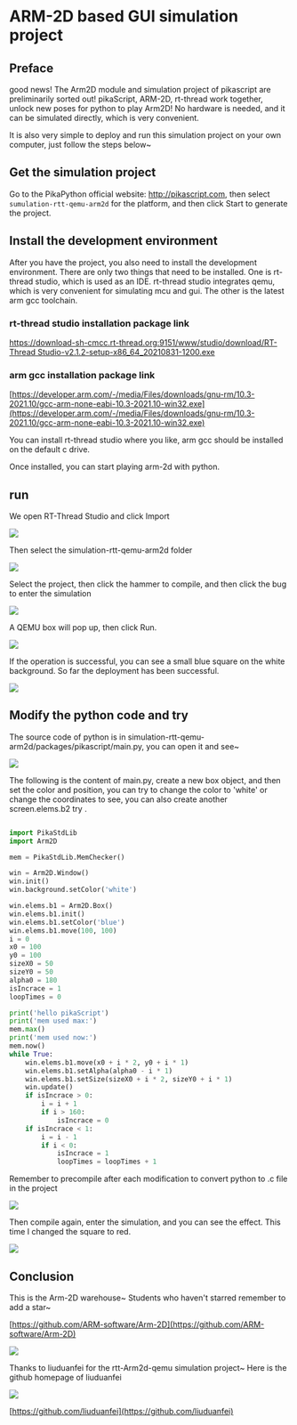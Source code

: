 # ARM-2D based GUI simulation project

## Preface


good news! The Arm2D module and simulation project of pikascript are preliminarily sorted out! pikaScript, ARM-2D, rt-thread work together, unlock new poses for python to play Arm2D! No hardware is needed, and it can be simulated directly, which is very convenient.


It is also very simple to deploy and run this simulation project on your own computer, just follow the steps below~
## Get the simulation project

Go to the PikaPython official website: http://pikascript.com, then select `sumulation-rtt-qemu-arm2d` for the platform, and then click Start to generate the project.

## Install the development environment


After you have the project, you also need to install the development environment. There are only two things that need to be installed. One is rt-thread studio, which is used as an IDE. rt-thread studio integrates qemu, which is very convenient for simulating mcu and gui. The other is the latest arm gcc toolchain.


### rt-thread studio installation package link


[https://download-sh-cmcc.rt-thread.org:9151/www/studio/download/RT-Thread Studio-v2.1.2-setup-x86_64_20210831-1200.exe](https://download-sh-cmcc.rt-thread.org:9151/www/studio/download/RT-Thread%20Studio-v2.1.2-setup-x86_64_20210831-1200.exe)


### arm gcc installation package link


[https://developer.arm.com/-/media/Files/downloads/gnu-rm/10.3-2021.10/gcc-arm-none-eabi-10.3-2021.10-win32.exe](https://developer.arm.com/-/media/Files/downloads/gnu-rm/10.3-2021.10/gcc-arm-none-eabi-10.3-2021.10-win32.exe)


You can install rt-thread studio where you like, arm gcc should be installed on the default c drive.


Once installed, you can start playing arm-2d with python.

## run

We open RT-Thread Studio and click Import


![](assets/139679061-2e3b2ea0-8e9a-44c9-9a0f-6f40d82a0208.png)


Then select the simulation-rtt-qemu-arm2d folder


![](assets/139679380-3a45f426-e575-4142-b5f1-76439c7efc38.png)


Select the project, then click the hammer to compile, and then click the bug to enter the simulation


![](assets/139679532-e19ed911-c7f4-4840-a5e3-f5b66905a62f.png)


A QEMU box will pop up, then click Run.


![](assets/139679756-cb099fc9-c3e9-4b76-9037-38392350530b.png)


If the operation is successful, you can see a small blue square on the white background. So far the deployment has been successful.


![](assets/139679797-3ce8f253-beb9-480f-90ee-1844500a77ab.png)


## Modify the python code and try


The source code of python is in simulation-rtt-qemu-arm2d/packages/pikascript/main.py, you can open it and see~


![](assets/139679915-45d1362e-7066-4829-ae83-b4bbc5d0aaa0.png)


The following is the content of main.py, create a new box object, and then set the color and position, you can try to change the color to 'white' or change the coordinates to see, you can also create another screen.elems.b2 try .


``` python

import PikaStdLib
import Arm2D

mem = PikaStdLib.MemChecker()

win = Arm2D.Window()
win.init()
win.background.setColor('white')

win.elems.b1 = Arm2D.Box()
win.elems.b1.init()
win.elems.b1.setColor('blue')
win.elems.b1.move(100, 100)
i = 0
x0 = 100
y0 = 100
sizeX0 = 50
sizeY0 = 50
alpha0 = 180
isIncrace = 1
loopTimes = 0

print('hello pikaScript')
print('mem used max:')
mem.max()
print('mem used now:')
mem.now()
while True:
    win.elems.b1.move(x0 + i * 2, y0 + i * 1)
    win.elems.b1.setAlpha(alpha0 - i * 1)
    win.elems.b1.setSize(sizeX0 + i * 2, sizeY0 + i * 1)
    win.update()
    if isIncrace > 0:
        i = i + 1
        if i > 160:
            isIncrace = 0
    if isIncrace < 1:
        i = i - 1
        if i < 0:
            isIncrace = 1
            loopTimes = loopTimes + 1

```

Remember to precompile after each modification to convert python to .c file in the project

![](https://user-images.githubusercontent.com/88232613/171087328-3ff8f8be-2415-4a24-9c5f-b4b4fe6e81e6.png)

Then compile again, enter the simulation, and you can see the effect. This time I changed the square to red.


![](assets/139680521-20f83ee3-2163-4649-ad23-ae73b77f482e.png)


## Conclusion


This is the Arm-2D warehouse~ Students who haven't starred remember to add a star~

[https://github.com/ARM-software/Arm-2D](https://github.com/ARM-software/Arm-2D)


![](assets/139681272-73a1a8c2-2889-4dab-bd05-7174cb14334c.png)


Thanks to liuduanfei for the rtt-Arm2d-qemu simulation project~ Here is the github homepage of liuduanfei


![](assets/139681543-99a64e9b-eb10-4c8e-bbe3-e8170c85385a.png)


[https://github.com/liuduanfei](https://github.com/liuduanfei)
